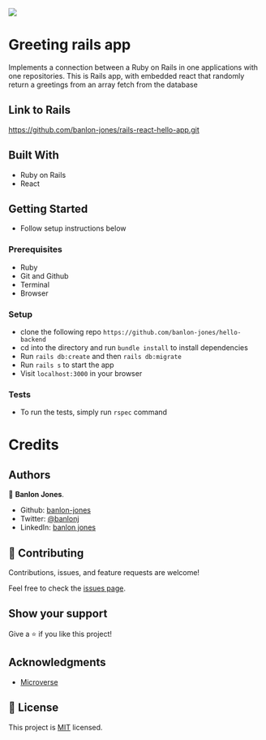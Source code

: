 ![](https://img.shields.io/badge/Microverse-blueviolet)

# Greeting rails app
Implements a connection between a Ruby on Rails in one applications with one repositories. 
This is Rails app, with embedded react that randomly return a greetings from an array fetch from the database

## Link to Rails

https://github.com/banlon-jones/rails-react-hello-app.git

## Built With
- Ruby on Rails
- React

## Getting Started
- Follow setup instructions below

### Prerequisites

- Ruby
- Git and Github
- Terminal
- Browser

### Setup

- clone the following repo `https://github.com/banlon-jones/hello-backend`
- cd into the directory and run `bundle install` to install dependencies
- Run `rails db:create` and then `rails db:migrate`
- Run `rails s` to start the app
- Visit `localhost:3000` in your browser

### Tests

- To run the tests, simply run `rspec` command

# Credits

## Authors

👤 **Banlon Jones**.

- Github: [banlon-jones](https://github.com/banlon-jones)
- Twitter: [@banlonj](https://twitter.com/banlonjones)
- LinkedIn: [banlon jones](https://www.linkedin.com/in/banlon-jones-b0205812a)

## 🤝 Contributing

Contributions, issues, and feature requests are welcome!

Feel free to check the [issues page](https://github.com/banlon-jones/hello-backend/issues).

## Show your support

Give a ⭐️ if you like this project!

## Acknowledgments

- [Microverse](https://www.microverse.org/)

## 📝 License

This project is [MIT](./MIT.md) licensed.